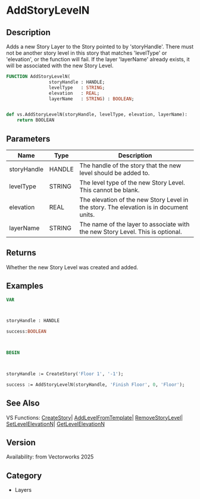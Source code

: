 # AddStoryLevelN

## Description
Adds a new Story Layer to the Story pointed to by 'storyHandle'.  There must not be another story level in this story that matches 'levelType' or 'elevation', or the function will fail.  If the layer 'layerName' already exists, it will be associated with the new Story Level.

```pascal
FUNCTION AddStoryLevelN(
				storyHandle : HANDLE;
				levelType   : STRING;
				elevation   : REAL;
				layerName   : STRING) : BOOLEAN;
```

```python

def vs.AddStoryLevelN(storyHandle, levelType, elevation, layerName):
    return BOOLEAN
```

## Parameters
|Name|Type|Description|
|---|---|---|
|storyHandle|HANDLE|The handle of the story that the new level should be added to.|
|levelType|STRING|The level type of the new Story Level.  This cannot be blank.|
|elevation|REAL|The elevation of the new Story Level in the story. The elevation is in document units.|
|layerName|STRING|The name of the layer to associate with the new Story Level.  This is optional.|

## Returns
Whether the new Story Level was created and added.

## Examples
```pascal
VAR



storyHandle : HANDLE

success:BOOLEAN



BEGIN



storyHandle := CreateStory('Floor 1', '-1');

success := AddStoryLevelN(storyHandle, 'Finish Floor', 0, 'Floor');
```

## See Also
VS Functions:
[CreateStory](CreateStory.md)| [AddLevelFromTemplate](AddLevelFromTemplate.md)| [RemoveStoryLevel](RemoveStoryLevel.md)| [SetLevelElevationN](SetLevelElevationN.md)| [GetLevelElevationN](GetLevelElevationN.md)

## Version
Availability: from Vectorworks 2025
## Category
* Layers


